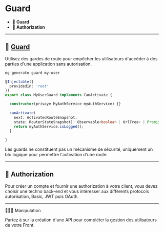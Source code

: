 # Guard

*  🔖 **Guard**
*  🔖 **Authorization**

___

## 📑 [Guard](https://angular.io/guide/router#preventing-unauthorized-access)

Utilisez des gardes de route pour empêcher les utilisateurs d'accéder à des parties d'une application sans autorisation.

```bash
ng generate guard my-user
```

```ts
@Injectable({
  providedIn: 'root'
})
export class MyUserGuard implements CanActivate {

  constructor(privaye MyAuthService myAuthService) {}
  
  canActivate(
    next: ActivatedRouteSnapshot,
    state: RouterStateSnapshot): Observable<boolean | UrlTree> | Promise<boolean | UrlTree> | boolean | UrlTree {
    return myAuthService.isLogged();
  }
  
}
```

Les guards ne constituent pas un mécanisme de sécurité, uniquement un blo logique pour permettre l'activation d'une route.

___

## 📑 Authorization

Pour créer un compte et fournir une authorization à votre client, vous devez choisir une techno back-end et vous intéresser aux différents protocols autorisation, Basic, JWT puis OAuth.

___

👨🏻‍💻 Manipulation

Partez à sur la création d'une API pour compléter la gestion des utilisateurs de votre Front.